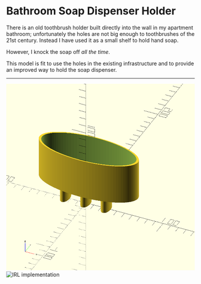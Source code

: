# Bathroom Soap Dispenser Holder

There is an old toothbrush holder built directly into the wall in my apartment bathroom; unfortunately the holes are not big enough to toothbrushes of the 21st century. Instead I have used it as a small shelf to hold hand soap.

However, I knock the soap off _all the time_.

This model is fit to use the holes in the existing infrastructure and to provide an improved way to hold the soap dispenser.

---

![OpenSCAD screenshot](./index.png "OpenSCAD screenshot")
![IRL implementation](./irl-implementation.png "IRL implementation")
